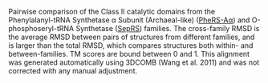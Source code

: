 Pairwise comparison of the Class II catalytic domains from the Phenylalanyl-tRNA Synthetase &alpha; Subunit (Archaeal-like) (<a href='/class2/phe3'>PheRS-Aα</a>) and O-phosphoseryl-tRNA Synthetase (<a href='//'>SepRS</a>) families. 
	The cross-family RMSD is the average RMSD between pairs of structures from different families, and is
	 larger than the total RMSD, which compares structures both within- and between-families. TM scores are bound between 0 and 1. 
	 This alignment was generated automatically using 3DCOMB (Wang et al. 2011) and was not corrected with any manual adjustment.
